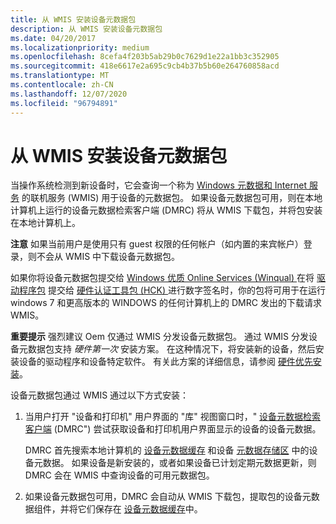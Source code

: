 ```yaml
---
title: 从 WMIS 安装设备元数据包
description: 从 WMIS 安装设备元数据包
ms.date: 04/20/2017
ms.localizationpriority: medium
ms.openlocfilehash: 8cefa4f203b5ab29b0c7629d1e22a1bb3c352905
ms.sourcegitcommit: 418e6617e2a695c9cb4b37b5b60e264760858acd
ms.translationtype: MT
ms.contentlocale: zh-CN
ms.lasthandoff: 12/07/2020
ms.locfileid: "96794891"
---
```

# <a name="installing-device-metadata-packages-from-wmis"></a>从 WMIS 安装设备元数据包


当操作系统检测到新设备时，它会查询一个称为 [Windows 元数据和 Internet 服务](windows-metadata-and-internet-services.md) 的联机服务 (WMIS) 用于设备的元数据包。 如果设备元数据包可用，则在本地计算机上运行的设备元数据检索客户端 (DMRC) 将从 WMIS 下载包，并将包安装在本地计算机上。

**注意**  如果当前用户是使用只有 guest 权限的任何帐户（如内置的来宾帐户）登录，则不会从 WMIS 中下载设备元数据包。

 

如果你将设备元数据包提交给 [Windows 优质 Online Services (Winqual) ](../dashboard/winqual-submission-tool--winqualexe-.md) 在将 [驱动程序包](driver-packages.md) 提交给 [硬件认证工具包 (HCK) ](/previous-versions/windows/hardware/hck/jj124227(v=vs.85)) 进行数字签名时，你的包将可用于在运行 windows 7 和更高版本的 WINDOWS 的任何计算机上的 DMRC 发出的下载请求 WMIS。

**重要提示**  强烈建议 Oem 仅通过 WMIS 分发设备元数据包。 通过 WMIS 分发设备元数据包支持 *硬件第一次* 安装方案。 在这种情况下，将安装新的设备，然后安装设备的驱动程序和设备特定软件。 有关此方案的详细信息，请参阅 [硬件优先安装](hardware-first-installation.md)。

 

设备元数据包通过 WMIS 通过以下方式安装：

1.  当用户打开 "设备和打印机" 用户界面的 "库" 视图窗口时，" [设备元数据检索客户端](device-metadata-retrieval-client.md) (DMRC") 尝试获取设备和打印机用户界面显示的设备的设备元数据。

    DMRC 首先搜索本地计算机的 [设备元数据缓存](device-metadata-cache.md) 和设备 [元数据存储区](device-metadata-store.md) 中的设备元数据。 如果设备是新安装的，或者如果设备已计划定期元数据更新，则 DMRC 会在 WMIS 中查询设备的可用元数据包。

2.  如果设备元数据包可用，DMRC 会自动从 WMIS 下载包，提取包的设备元数据组件，并将它们保存在 [设备元数据缓存](device-metadata-cache.md)中。

